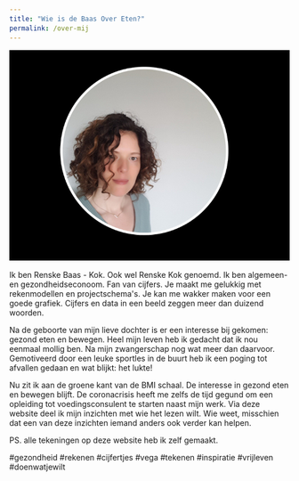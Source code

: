 ```yaml
---
title: "Wie is de Baas Over Eten?"
permalink: /over-mij
---
```


![foto Renske Baas](/uploads/fotoblog.jpg)

Ik ben Renske Baas - Kok. Ook wel Renske Kok genoemd.
Ik ben algemeen- en gezondheidseconoom. Fan van cijfers. Je maakt me gelukkig met rekenmodellen en projectschema's. Je kan me wakker maken voor een goede grafiek. Cijfers en data in een beeld zeggen meer dan duizend woorden.

Na de geboorte van mijn lieve dochter is er een interesse bij gekomen: gezond eten en bewegen. Heel mijn leven heb ik gedacht dat ik nou eenmaal mollig ben. Na mijn zwangerschap nog wat meer dan daarvoor. Gemotiveerd door een leuke sportles in de buurt heb ik een poging tot afvallen gedaan en wat blijkt: het lukte!

Nu zit ik aan de groene kant van de BMI schaal. De interesse in gezond eten en bewegen blijft. De coronacrisis heeft me zelfs de tijd gegund om een opleiding tot voedingsconsulent te starten naast mijn werk. Via deze website deel ik mijn inzichten met wie het lezen wilt. Wie weet, misschien dat een van deze inzichten iemand anders ook verder kan helpen.

PS. alle tekeningen op deze website heb ik zelf gemaakt.

#gezondheid #rekenen #cijfertjes #vega #tekenen #inspiratie #vrijleven #doenwatjewilt 
